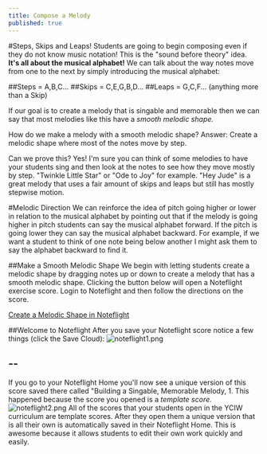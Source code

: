 ```yaml
---
title: Compose a Melody
published: true
---
```

#Steps, Skips and Leaps!
Students are going to begin composing even if they do not know music notation! This is the "sound before theory" idea.  **It's all about the musical alphabet!** We can talk about the way notes move from one to the next by simply introducing the musical alphabet:

##Steps = A,B,C...
##Skips = C,E,G,B,D...
##Leaps = G,C,F... (anything more than a Skip)

If our goal is to create a melody that is singable and memorable then we can say that most melodies like this have a *smooth melodic shape.* 

How do we make a melody with a smooth melodic shape?
Answer:  Create a melodic shape where most of the notes move by step.  

Can we prove this?  Yes! I'm sure you can think of some melodies to have your students sing and then look at the notes to see how they move mostly by step. "Twinkle Little Star" or  "Ode to Joy" for example. "Hey Jude" is a great melody that uses a fair amount of skips and leaps but still has mostly stepwise motion. 

#Melodic Direction
We can reinforce the idea of pitch going higher or lower in relation to the musical alphabet by pointing out that if the melody is going higher in pitch students can say the musical alphabet forward. If the pitch is going lower they can say the musical alphabet backward. For example, if we want a student to think of one note being below another I might ask them to say the alphabet backward to find it. 

##Make a Smooth Melodic Shape
We begin with letting students create a melodic shape by dragging notes up or down to create a melody that has a smooth melodic shape. Clicking the button below will open a Noteflight exercise score. Login to Noteflight and then follow the directions on the score. 

<a class="btn btn-primary" href="http://www.noteflight.com/scores/view/5dc7399b4e2d36ddb7e44f2700f2e6814dc5256f"><i class="fa fa-music"></i> Create a Melodic Shape in Noteflight</a>


##Welcome to Noteflight
After you save your Noteflight score notice a few things (click the Save Cloud):
![noteflight1.png]({{site.baseurl}}/img/noteflight1.png)

--
--

If you go to your Noteflight Home you'll now see a unique version of this score saved there called "Building a Singable, Memorable Melody, 1.  This happened because the score you opened is a *template score.* ![noteflight2.png]({{site.baseurl}}/img/noteflight2.png)
All of the scores that your students open in the YCIW curriculum are template scores. After they open them a unique version that is all their own is automatically saved in their Noteflight Home. This is awesome because it allows students to edit their own work quickly and easily. 







